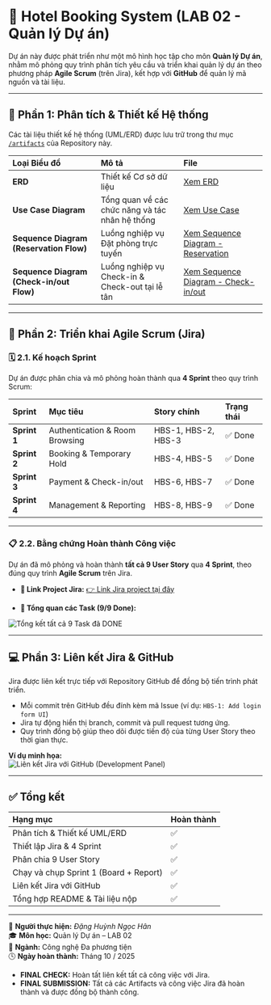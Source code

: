 # 🏨 Hotel Booking System (LAB 02 - Quản lý Dự án)

Dự án này được phát triển như một mô hình học tập cho môn **Quản lý Dự án**, nhằm mô phỏng quy trình phân tích yêu cầu và triển khai quản lý dự án theo phương pháp **Agile Scrum** (trên Jira), kết hợp với **GitHub** để quản lý mã nguồn và tài liệu.

---

## 📐 Phần 1: Phân tích & Thiết kế Hệ thống

Các tài liệu thiết kế hệ thống (UML/ERD) được lưu trữ trong thư mục [`/artifacts`](artifacts/) của Repository này.

| Loại Biểu đồ | Mô tả | File |
| :--- | :--- | :--- |
| **ERD** | Thiết kế Cơ sở dữ liệu | [Xem ERD](docs/1000036060.jpg) |
| **Use Case Diagram** | Tổng quan về các chức năng và tác nhân hệ thống | [Xem Use Case](docs/1000036057.jpg) |
| **Sequence Diagram (Reservation Flow)** | Luồng nghiệp vụ Đặt phòng trực tuyến | [Xem Sequence Diagram - Reservation](docs/1000036059.jpg) |
| **Sequence Diagram (Check-in/out Flow)** | Luồng nghiệp vụ Check-in & Check-out tại lễ tân | [Xem Sequence Diagram - Check-in/out](docs/1000036058.jpg) |

---

## 🧩 Phần 2: Triển khai Agile Scrum (Jira)

### 🗓️ 2.1. Kế hoạch Sprint

Dự án được phân chia và mô phỏng hoàn thành qua **4 Sprint** theo quy trình Scrum:

| Sprint | Mục tiêu | Story chính | Trạng thái |
| :--- | :--- | :--- | :--- |
| **Sprint 1** | Authentication & Room Browsing | HBS-1, HBS-2, HBS-3 | ✅ Done |
| **Sprint 2** | Booking & Temporary Hold | HBS-4, HBS-5 | ✅ Done |
| **Sprint 3** | Payment & Check-in/out | HBS-6, HBS-7 | ✅ Done |
| **Sprint 4** | Management & Reporting | HBS-8, HBS-9 | ✅ Done |

---

### 📋 2.2. Bằng chứng Hoàn thành Công việc

Dự án đã mô phỏng và hoàn thành **tất cả 9 User Story** qua **4 Sprint**, theo đúng quy trình **Agile Scrum** trên Jira.

* **🔗 Link Project Jira:** [👉 Link Jira project tại đây](https://dhynhann155.atlassian.net/jira/software/projects/SCRUM/summary)

* **📸 Tổng quan các Task (9/9 Done):**

![Tổng kết tất cả 9 Task đã DONE](docs/Screenshot_2025-10-04_215006.png)

---

## 💻 Phần 3: Liên kết Jira & GitHub

Jira được liên kết trực tiếp với Repository GitHub để đồng bộ tiến trình phát triển.

- Mỗi commit trên GitHub đều đính kèm mã Issue (ví dụ: `HBS-1: Add login form UI`)  
- Jira tự động hiển thị branch, commit và pull request tương ứng.  
- Quy trình đồng bộ giúp theo dõi được tiến độ của từng User Story theo thời gian thực.

**Ví dụ minh họa:**  
![Liên kết Jira với GitHub (Development Panel)](docs/Jira_GitHub_Integration.png)

---

## ✅ Tổng kết

| Hạng mục | Hoàn thành |
| :--- | :--- |
| Phân tích & Thiết kế UML/ERD | ✅ |
| Thiết lập Jira & 4 Sprint | ✅ |
| Phân chia 9 User Story | ✅ |
| Chạy và chụp Sprint 1 (Board + Report) | ✅ |
| Liên kết Jira với GitHub | ✅ |
| Tổng hợp README & Tài liệu nộp | ✅ |

---

📅 **Người thực hiện:** *Đặng Huỳnh Ngọc Hân*  
🎓 **Môn học:** Quản lý Dự án – LAB 02  
🏫 **Ngành:** Công nghệ Đa phương tiện  
🕓 **Ngày hoàn thành:** Tháng 10 / 2025
* **FINAL CHECK:** Hoàn tất liên kết tất cả công việc với Jira.
* **FINAL SUBMISSION:** Tất cả các Artifacts và công việc Jira đã hoàn thành và được đồng bộ thành công.
